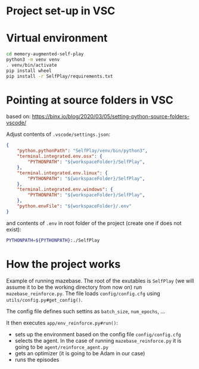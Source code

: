 # Project set-up in VSC 
# Virtual environment 

```bash
cd memory-augmented-self-play
python3 -m venv venv
. venv/bin/activate
pip install wheel
pip install -r SelfPlay/requirements.txt
```

# Pointing at source folders in VSC
based on: https://binx.io/blog/2020/03/05/setting-python-source-folders-vscode/

Adjust contents of `.vscode/settings.json`: 
```json
{
    "python.pythonPath": "SelfPlay/venv/bin/python3",
    "terminal.integrated.env.osx": {
        "PYTHONPATH": "${workspaceFolder}/SelfPlay",
    },
    "terminal.integrated.env.linux": {
        "PYTHONPATH": "${workspaceFolder}/SelfPlay",
    },
    "terminal.integrated.env.windows": {
        "PYTHONPATH": "${workspaceFolder}/SelfPlay",
    },
    "python.envFile": "${workspaceFolder}/.env"
}
```
and contents of `.env` in root folder of the project (create one if does not exist): 
```bash
PYTHONPATH=${PYTHONPATH}:./SelfPlay
```
# How the project works 
Example of running mazebase. 
The root of the exutables is `SelfPlay` (we will assume it to be the working directory from now on)
run `mazebase_reinforce.py`. The file loads `config/config.cfg` using `utils/config.py#get_config()`. 

The config file defines such settins as `batch_size`, `num_epochs`, ...

It then executes `app/env_reinforce.py#run()`:
 * sets up the environment based on the config file `config/config.cfg`
 * selects the agent. In the case of running `mazebase_reinforce.py` it is going to be `agent/reinforce_agent.py`
 * gets an optimizer (it is going to be Adam in our case)
 * runs the episodes



